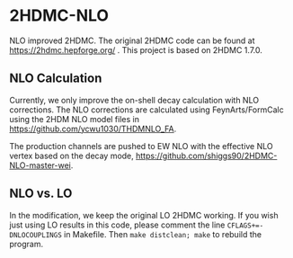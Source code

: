 # 2HDMC-NLO
NLO improved 2HDMC. The original 2HDMC code can be found at https://2hdmc.hepforge.org/ . This project is based on 2HDMC 1.7.0.

## NLO Calculation
Currently, we only improve the on-shell decay calculation with NLO corrections. The NLO corrections are calculated using FeynArts/FormCalc using the 2HDM NLO model files in https://github.com/ycwu1030/THDMNLO_FA. 

The production channels are pushed to EW NLO with the effective NLO vertex based on the decay mode, https://github.com/shiggs90/2HDMC-NLO-master-wei. 

## NLO vs. LO
In the modification, we keep the original LO 2HDMC working. If you wish just using LO results in this code, please comment the line `CFLAGS+=-DNLOCOUPLINGS` in Makefile. Then `make distclean; make` to rebuild the program.
